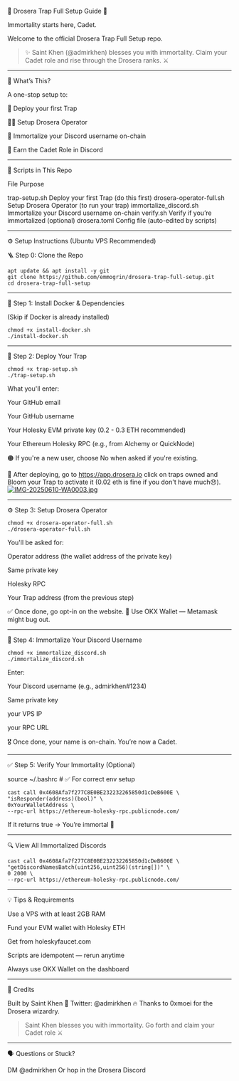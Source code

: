 
🧡 Drosera Trap Full Setup Guide 🧡

Immortality starts here, Cadet.

Welcome to the official Drosera Trap Full Setup repo.

> ✨ Saint Khen (@admirkhen) blesses you with immortality.
Claim your Cadet role and rise through the Drosera ranks. ⚔️




---

🧱 What’s This?

A one-stop setup to:

🧲 Deploy your first Trap

🧑‍💻 Setup Drosera Operator

🔗 Immortalize your Discord username on-chain

🏅 Earn the Cadet Role in Discord



---

📁 Scripts in This Repo

File	Purpose

trap-setup.sh	Deploy your first Trap (do this first)
drosera-operator-full.sh	Setup Drosera Operator (to run your trap)
immortalize_discord.sh	Immortalize your Discord username on-chain
verify.sh	Verify if you’re immortalized (optional)
drosera.toml	Config file (auto-edited by scripts)



---

⚙️ Setup Instructions (Ubuntu VPS Recommended)

🪜 Step 0: Clone the Repo
```
apt update && apt install -y git
git clone https://github.com/emmogrin/drosera-trap-full-setup.git
cd drosera-trap-full-setup
```

---

🐳 Step 1: Install Docker & Dependencies

(Skip if Docker is already installed)
```
chmod +x install-docker.sh
./install-docker.sh
```

---

🧲 Step 2: Deploy Your Trap
```
chmod +x trap-setup.sh
./trap-setup.sh
```
What you'll enter:

Your GitHub email

Your GitHub username

Your Holesky EVM private key (0.2 - 0.3 ETH recommended)

Your Ethereum Holesky RPC (e.g., from Alchemy or QuickNode)


🟠 If you're a new user, choose No when asked if you're existing.

🚨 After deploying, go to https://app.drosera.io click on traps owned and Bloom your Trap to activate it (0.02 eth is fine if you don't have much😞).
[![IMG-20250610-WA0003.jpg](https://i.postimg.cc/hPv0WxdY/IMG-20250610-WA0003.jpg)](https://postimg.cc/ykqR0Dnh)

---

⚙️ Step 3: Setup Drosera Operator
```
chmod +x drosera-operator-full.sh
./drosera-operator-full.sh
```
You'll be asked for:

Operator address (the wallet address of the private key)

Same private key

Holesky RPC

Your Trap address (from the previous step)


✅ Once done, go opt-in on the website.
🧠 Use OKX Wallet — Metamask might bug out.


---

🪪 Step 4: Immortalize Your Discord Username
```
chmod +x immortalize_discord.sh
./immortalize_discord.sh
```
Enter:

Your Discord username (e.g., admirkhen#1234)

Same private key

your VPS IP

your RPC URL 

🎖️ Once done, your name is on-chain. You’re now a Cadet.


---

✅ Step 5: Verify Your Immortality (Optional)

source ~/.bashrc  # ✅ For correct env setup
```
cast call 0x4608Afa7f277C8E0BE232232265850d1cDeB600E \
"isResponder(address)(bool)" \
0xYourWalletAddress \
--rpc-url https://ethereum-holesky-rpc.publicnode.com/
```
If it returns true → You’re immortal 🧬


---

🔍 View All Immortalized Discords
```
cast call 0x4608Afa7f277C8E0BE232232265850d1cDeB600E \
"getDiscordNamesBatch(uint256,uint256)(string[])" \
0 2000 \
--rpc-url https://ethereum-holesky-rpc.publicnode.com/

```
---

💡 Tips & Requirements

Use a VPS with at least 2GB RAM

Fund your EVM wallet with Holesky ETH

Get from holeskyfaucet.com


Scripts are idempotent — rerun anytime

Always use OKX Wallet on the dashboard



---

👑 Credits

Built by Saint Khen
🧡 Twitter: @admirkhen
🔥 Thanks to 0xmoei for the Drosera wizardry.

> Saint Khen blesses you with immortality.
Go forth and claim your Cadet role ⚔️




---

🗣 Questions or Stuck?

DM @admirkhen
Or hop in the Drosera Discord



